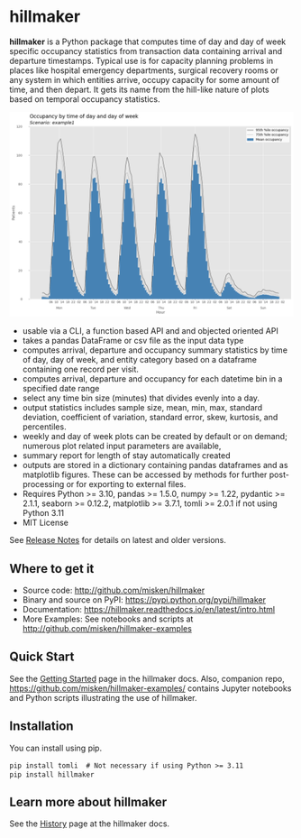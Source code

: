# hillmaker

**hillmaker** is a Python package that computes time of day and day of week specific
occupancy statistics from transaction data containing arrival and departure
timestamps. Typical use is for capacity planning problems in places like
hospital emergency departments, surgical recovery rooms or any system in which
entities arrive, occupy capacity for some amount of time, and then depart. It
gets its name from the hill-like nature of plots based on temporal occupancy
statistics.

![hillmaker Screenshot](docs/images/example1_occupancy_week.png "hillmaker screenshot")

- usable via a CLI, a function based API and and objected oriented API
- takes a pandas DataFrame or csv file as the input data type
- computes arrival, departure and occupancy summary statistics
  by time of day, day of week, and entity category based on a dataframe containing one
  record per visit.
- computes arrival, departure and occupancy for each datetime bin in a specified date range
- select any time bin size (minutes) that divides evenly into a day.
- output statistics includes sample size, mean, min, max, standard deviation,
  coefficient of variation, standard error, skew, kurtosis, and percentiles.
- weekly and day of week plots can be created by default or on demand; numerous plot related input parameters are available,
- summary report for length of stay automatically created
- outputs are stored in a dictionary containing pandas dataframes and as matplotlib figures. These can be accessed by methods for further post-processing or for exporting to external files.
- Requires Python >= 3.10, pandas >= 1.5.0, numpy >= 1.22, pydantic >= 2.1.1, seaborn >= 0.12.2, matplotlib >= 3.7.1, tomli >= 2.0.1 if not using Python 3.11
- MIT License

See [Release Notes](https://github.com/misken/hillmaker/blob/develop/RELEASE.rst) for details on latest and older versions.

Where to get it
---------------

* Source code: http://github.com/misken/hillmaker
* Binary and source on PyPI: https://pypi.python.org/pypi/hillmaker
* Documentation: https://hillmaker.readthedocs.io/en/latest/intro.html
* More Examples: See notebooks and scripts at http://github.com/misken/hillmaker-examples

Quick Start
-----------

See the [Getting Started](https://hillmaker.readthedocs.io/en/latest/getting_started.html) page in the hillmaker docs.
Also, companion repo, https://github.com/misken/hillmaker-examples/ contains
Jupyter notebooks and Python scripts illustrating the use of hillmaker. 

Installation
-------------

You can install using pip. 

    pip install tomli  # Not necessary if using Python >= 3.11
    pip install hillmaker


Learn more about hillmaker
--------------------------

See the [History](https://hillmaker.readthedocs.io/en/latest/history.html) page at the hillmaker docs.

